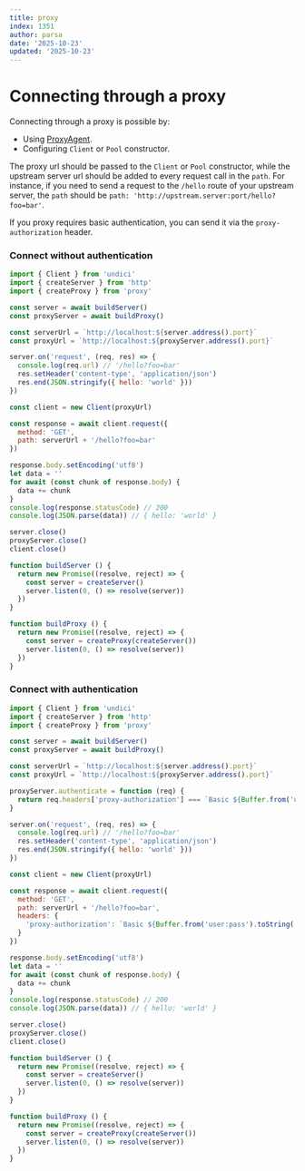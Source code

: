 ```yaml
---
title: proxy
index: 1351
author: parsa
date: '2025-10-23'
updated: '2025-10-23'
---
```

# Connecting through a proxy

Connecting through a proxy is possible by:

- Using [ProxyAgent](../api/ProxyAgent.md).
- Configuring `Client` or `Pool` constructor.

The proxy url should be passed to the `Client` or `Pool` constructor, while the upstream server url
should be added to every request call in the `path`.
For instance, if you need to send a request to the `/hello` route of your upstream server,
the `path` should be `path: 'http://upstream.server:port/hello?foo=bar'`.

If you proxy requires basic authentication, you can send it via the `proxy-authorization` header.

### Connect without authentication

```js
import { Client } from 'undici'
import { createServer } from 'http'
import { createProxy } from 'proxy'

const server = await buildServer()
const proxyServer = await buildProxy()

const serverUrl = `http://localhost:${server.address().port}`
const proxyUrl = `http://localhost:${proxyServer.address().port}`

server.on('request', (req, res) => {
  console.log(req.url) // '/hello?foo=bar'
  res.setHeader('content-type', 'application/json')
  res.end(JSON.stringify({ hello: 'world' }))
})

const client = new Client(proxyUrl)

const response = await client.request({
  method: 'GET',
  path: serverUrl + '/hello?foo=bar'
})

response.body.setEncoding('utf8')
let data = ''
for await (const chunk of response.body) {
  data += chunk
}
console.log(response.statusCode) // 200
console.log(JSON.parse(data)) // { hello: 'world' }

server.close()
proxyServer.close()
client.close()

function buildServer () {
  return new Promise((resolve, reject) => {
    const server = createServer()
    server.listen(0, () => resolve(server))
  })
}

function buildProxy () {
  return new Promise((resolve, reject) => {
    const server = createProxy(createServer())
    server.listen(0, () => resolve(server))
  })
}
```

### Connect with authentication

```js
import { Client } from 'undici'
import { createServer } from 'http'
import { createProxy } from 'proxy'

const server = await buildServer()
const proxyServer = await buildProxy()

const serverUrl = `http://localhost:${server.address().port}`
const proxyUrl = `http://localhost:${proxyServer.address().port}`

proxyServer.authenticate = function (req) {
  return req.headers['proxy-authorization'] === `Basic ${Buffer.from('user:pass').toString('base64')}`
}

server.on('request', (req, res) => {
  console.log(req.url) // '/hello?foo=bar'
  res.setHeader('content-type', 'application/json')
  res.end(JSON.stringify({ hello: 'world' }))
})

const client = new Client(proxyUrl)

const response = await client.request({
  method: 'GET',
  path: serverUrl + '/hello?foo=bar',
  headers: {
    'proxy-authorization': `Basic ${Buffer.from('user:pass').toString('base64')}`
  }
})

response.body.setEncoding('utf8')
let data = ''
for await (const chunk of response.body) {
  data += chunk
}
console.log(response.statusCode) // 200
console.log(JSON.parse(data)) // { hello: 'world' }

server.close()
proxyServer.close()
client.close()

function buildServer () {
  return new Promise((resolve, reject) => {
    const server = createServer()
    server.listen(0, () => resolve(server))
  })
}

function buildProxy () {
  return new Promise((resolve, reject) => {
    const server = createProxy(createServer())
    server.listen(0, () => resolve(server))
  })
}
```

